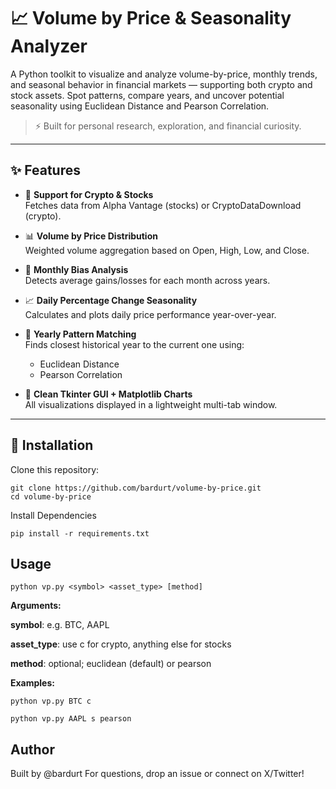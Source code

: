 # 📈 Volume by Price & Seasonality Analyzer

A Python toolkit to visualize and analyze volume-by-price, monthly trends, and seasonal behavior in financial markets — supporting both crypto and stock assets. Spot patterns, compare years, and uncover potential seasonality using Euclidean Distance and Pearson Correlation.

> ⚡ Built for personal research, exploration, and financial curiosity.

---

## ✨ Features

- 🔄 **Support for Crypto & Stocks**  
  Fetches data from Alpha Vantage (stocks) or CryptoDataDownload (crypto).

- 📊 **Volume by Price Distribution**  
  Weighted volume aggregation based on Open, High, Low, and Close.

- 📅 **Monthly Bias Analysis**  
  Detects average gains/losses for each month across years.

- 📈 **Daily Percentage Change Seasonality**  
  Calculates and plots daily price performance year-over-year.

- 🧠 **Yearly Pattern Matching**  
  Finds closest historical year to the current one using:
  - Euclidean Distance
  - Pearson Correlation

- 🎨 **Clean Tkinter GUI + Matplotlib Charts**  
  All visualizations displayed in a lightweight multi-tab window.

---

## 🧪 Installation

Clone this repository:

```
git clone https://github.com/bardurt/volume-by-price.git
cd volume-by-price
```

Install Dependencies
```
pip install -r requirements.txt
```

## Usage
```
python vp.py <symbol> <asset_type> [method]
```


**Arguments:**

**symbol**: e.g. BTC, AAPL

**asset_type**: use c for crypto, anything else for stocks

**method**: optional; euclidean (default) or pearson

**Examples:**

```
python vp.py BTC c

python vp.py AAPL s pearson
```
## Author
Built by @bardurt
For questions, drop an issue or connect on X/Twitter!
